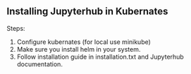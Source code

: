 ## Installing Jupyterhub in Kubernates

Steps:
1. Configure kubernates (for local use minikube)
2. Make sure you install helm in your system.
3. Follow installation guide in installation.txt and Jupyterhub documentation.